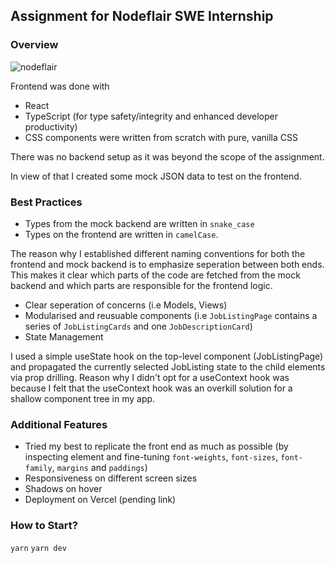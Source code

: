 ## Assignment for Nodeflair SWE Internship

### Overview

![nodeflair](https://github.com/btjm123/nodeflair-assignment-2/assets/19306879/4cbecbdb-f2eb-490c-91a9-89200b3514f0)

Frontend was done with
- React
- TypeScript (for type safety/integrity and enhanced developer productivity)
- CSS components were written from scratch with pure, vanilla CSS

There was no backend setup as it was beyond the scope of the assignment. 

In view of that I created some mock JSON data to test on the frontend.

### Best Practices

- Types from the mock backend are written in `snake_case`
- Types on the frontend are written in `camelCase`.

The reason why I established different naming conventions for both the frontend and mock backend is to emphasize seperation between both ends. This makes it clear which parts of the code are fetched from the mock backend and which parts are responsible for the frontend logic.

- Clear seperation of concerns (i.e Models, Views)
- Modularised and reusuable components (i.e `JobListingPage` contains a series of `JobListingCards` and one `JobDescriptionCard`)
- State Management

I used a simple useState hook on the top-level component (JobListingPage) and propagated the currently selected JobListing state to the child elements via prop drilling. Reason why I didn't opt for a useContext hook was because I felt that the useContext hook was an overkill solution for a shallow component tree in my app.

### Additional Features

- Tried my best to replicate the front end as much as possible (by inspecting element and fine-tuning `font-weights`, `font-sizes`, `font-family`, `margins` and `paddings`)
- Responsiveness on different screen sizes
- Shadows on hover 
- Deployment on Vercel (pending link)

### How to Start?

`yarn`
`yarn dev` 
